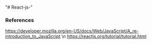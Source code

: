 "# React-js-" 

### References 
https://developer.mozilla.org/en-US/docs/Web/JavaScript/A_re-introduction_to_JavaScript \n
https://reactjs.org/tutorial/tutorial.html
